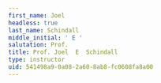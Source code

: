 ```yaml
---
first_name: Joel
headless: true
last_name: Schindall
middle_initial: ' E '
salutation: Prof.
title: Prof. Joel  E  Schindall
type: instructor
uid: 541498a9-0a08-2a60-8ab8-fc0608fa8a00
---
```

